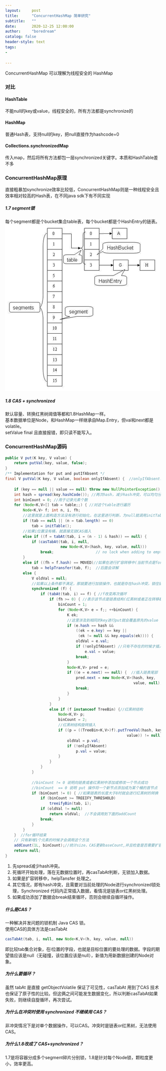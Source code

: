 ```yaml
---
layout:     post
title:      "ConcurrentHashMap 简单研究"
subtitle:   ""
date:       2020-12-25 12:00:00
author:     "boredream"
catalog: false
header-style: text
tags:
- 

---
```


ConcurrentHashMap 可以理解为线程安全的 HashMap  

### 对比
#### HashTable 
不能null的key或value，线程安全的，所有方法都是synchronize的

#### HashMap
普通Hash表，支持null的key，把null直接作为hashcode=0

#### Collections.synchronizedMap 
传入map，然后将所有方法都包一层synchronized关键字。本质和HashTable差不多

### ConcurrentHashMap原理
直接粗暴加synchronize效率比较低，ConcurrentHashMap则是一种线程安全且效率相对较高的Hash表，在不同java sdk下有不同实现  
##### 1.7 segment锁
每个segment都是个bucket集合table表，每个bucket都是个HashEntry的链表。  
![hashmap1](https://github.com/boredream/boredream.github.io/blob/master/img/in-post/hashmap1.jpg?raw=true)

##### 1.8 CAS + synchronized
默认容量、转换红黑树阈值等都和1.8HashMap一样。  
基本数据单位是Node，和HashMap一样继承自Map.Entry，但val和next都是volatile。  
setValue final 且直接报错，即只读不能写入。  

### ConcurrentHashMap源码
```java
public V put(K key, V value) {
    return putVal(key, value, false);
}
/** Implementation for put and putIfAbsent */
final V putVal(K key, V value, boolean onlyIfAbsent) {  //onlyIfAbsent:仅仅缺少的时候

    if (key == null || value == null) throw new NullPointerException(); //key ,value不允许为null
    int hash = spread(key.hashCode()); //两次hash，减少hash冲突，可以均匀分布
    int binCount = 0; //用于记录元素个数
    for (Node<K,V>[] tab = table;;) { //对这个table进行遍历
        Node<K,V> f; int n, i, fh;
        //这里就是上面构造方法没有进行初始化，在这里进行判断，为null就调用initTable进行初始化，属于懒汉模式初始化
        if (tab == null || (n = tab.length) == 0)
            tab = initTable();
        //如果i位置没有桶，就直接无锁CAS插入
        else if ((f = tabAt(tab, i = (n - 1) & hash)) == null) {
            if (casTabAt(tab, i, null,
                         new Node<K,V>(hash, key, value, null)))
                break;                   // no lock when adding to empty bin
        }
        else if ((fh = f.hash) == MOVED)//如果在进行扩容转移中(当前节点是forwardingNode)，则帮助扩容
            tab = helpTransfer(tab, f);  //后面会详解
        else {
            V oldVal = null;
            //如果以上条件都不满足，那就要进行加锁操作，也就是存在hash冲突，锁住链表或者红黑树的头结点
            synchronized (f) {
                if (tabAt(tab, i) == f) { //f改变再次循环
                    if (fh >= 0) { //表示该节点是链表结构(红黑树或者正在转移都为负数)
                        binCount = 1;  
                        for (Node<K,V> e = f;; ++binCount) {
                            K ek;
                            //这里涉及到相同的key进行put就会覆盖原先的value
                            if (e.hash == hash &&
                                ((ek = e.key) == key ||
                                 (ek != null && key.equals(ek)))) {
                                oldVal = e.val;
                                if (!onlyIfAbsent) //只有不存在的时候才插入
                                    e.val = value;
                                break;
                            }
                            Node<K,V> pred = e;
                            if ((e = e.next) == null) {  //插入链表尾部
                                pred.next = new Node<K,V>(hash, key,
                                                          value, null);
                                break;
                            }
                        }
                    }
                    else if (f instanceof TreeBin) {//红黑树结构
                        Node<K,V> p;
                        binCount = 2;
                        //红黑树结构旋转插入
                        if ((p = ((TreeBin<K,V>)f).putTreeVal(hash, key,
                                                       value)) != null) {
                            oldVal = p.val;
                            if (!onlyIfAbsent)
                                p.val = value;
                        }
                    }
                }
            }

            //binCount != 0 说明向链表或者红黑树中添加或修改一个节点成功
            //binCount  == 0 说明 put 操作将一个新节点添加成为某个桶的首节点
            if (binCount != 0) { //如果链表的长度大于8时就会进行红黑树的转换
                if (binCount >= TREEIFY_THRESHOLD)
                    treeifyBin(tab, i);
                if (oldVal != null)
                    return oldVal;  //不会调用到下面的addCount
                break;
            }
        }
    }  //for循环结束
    // 只有新增1个元素的时候才会调用这个方法
    addCount(1L, binCount);//统计size，CAS更新baseCount,并且检查是否需要扩容
    return null;
}
```
1. 先spread减少hash冲突。  
2. 死循环开始处理，落在无数据位置时，再casTabAt判断，无锁加入数据。
3. 如果是扩容转移中，helpTansfer 处理之。  
4. 其它情况，即有hash冲突，且需要对当前处理的Node进行synchronized锁处理，Synchronized 代码内正常插入数据，看情况是链表or红黑树处理。
5. 如果成功添加了数据会break结束循环，否则会继续自循环操作。


##### 什么是CAS？
一种解决并发问题的锁机制 Java CAS 锁。  
使用CAS的具体方法是casTabAt
```java
casTabAt(tab, i, null, new Node<K,V>(h, key, value, null))
```
即比较tab集合对象，在i位置的字段，也就是目标位置的要处理的数据。字段的期望值应该是null（无碰撞，该位置应该是null），新值为用新数据创建的Node对象。

##### 为什么要循环？
虽然 tabAt 是直接 getObjectVolatile 保证了可见性，casTabAt 用到了CAS 技术也保证了原子性的比较。但这俩之间可能发生数据变化，所以判断casTabAt如果失败，则继续自旋循环，再次尝试。

##### 为什么在冲突时使用 synchronized 不继续用 CAS？
非冲突情况下是对单个数据操作，可以CAS。冲突时是链表or红黑树，无法使用CAS。

##### 为什么1.8改成了 CAS+synchronized？
1.7是将容器分成多个segment碎片分别锁，1.8是针对每个Node锁，颗粒度更小，效率更高。



